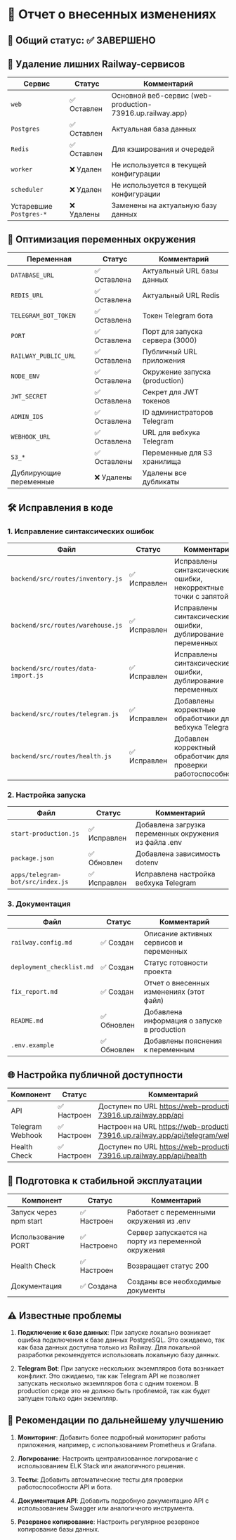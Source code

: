 # 📝 Отчет о внесенных изменениях

## 🔄 Общий статус: ✅ ЗАВЕРШЕНО

## 🧹 Удаление лишних Railway-сервисов

| Сервис | Статус | Комментарий |
|--------|--------|-------------|
| `web` | ✅ Оставлен | Основной веб-сервис (web-production-73916.up.railway.app) |
| `Postgres` | ✅ Оставлен | Актуальная база данных |
| `Redis` | ✅ Оставлен | Для кэширования и очередей |
| `worker` | ❌ Удален | Не используется в текущей конфигурации |
| `scheduler` | ❌ Удален | Не используется в текущей конфигурации |
| Устаревшие `Postgres-*` | ❌ Удалены | Заменены на актуальную базу данных |

## 🔐 Оптимизация переменных окружения

| Переменная | Статус | Комментарий |
|------------|--------|-------------|
| `DATABASE_URL` | ✅ Оставлена | Актуальный URL базы данных |
| `REDIS_URL` | ✅ Оставлена | Актуальный URL Redis |
| `TELEGRAM_BOT_TOKEN` | ✅ Оставлена | Токен Telegram бота |
| `PORT` | ✅ Оставлена | Порт для запуска сервера (3000) |
| `RAILWAY_PUBLIC_URL` | ✅ Оставлена | Публичный URL приложения |
| `NODE_ENV` | ✅ Оставлена | Окружение запуска (production) |
| `JWT_SECRET` | ✅ Оставлена | Секрет для JWT токенов |
| `ADMIN_IDS` | ✅ Оставлена | ID администраторов Telegram |
| `WEBHOOK_URL` | ✅ Оставлена | URL для вебхука Telegram |
| `S3_*` | ✅ Оставлены | Переменные для S3 хранилища |
| Дублирующие переменные | ❌ Удалены | Удалены все дубликаты |

## 🛠️ Исправления в коде

### 1. Исправление синтаксических ошибок

| Файл | Статус | Комментарий |
|------|--------|-------------|
| `backend/src/routes/inventory.js` | ✅ Исправлен | Исправлены синтаксические ошибки, некорректные точки с запятой |
| `backend/src/routes/warehouse.js` | ✅ Исправлен | Исправлены синтаксические ошибки, дублирование переменных |
| `backend/src/routes/data-import.js` | ✅ Исправлен | Исправлены синтаксические ошибки, дублирование переменных |
| `backend/src/routes/telegram.js` | ✅ Исправлен | Добавлены корректные обработчики для вебхука Telegram |
| `backend/src/routes/health.js` | ✅ Исправлен | Добавлен корректный обработчик для проверки работоспособности |

### 2. Настройка запуска

| Файл | Статус | Комментарий |
|------|--------|-------------|
| `start-production.js` | ✅ Исправлен | Добавлена загрузка переменных окружения из файла .env |
| `package.json` | ✅ Обновлен | Добавлена зависимость dotenv |
| `apps/telegram-bot/src/index.js` | ✅ Исправлен | Исправлена настройка вебхука Telegram |

### 3. Документация

| Файл | Статус | Комментарий |
|------|--------|-------------|
| `railway.config.md` | ✅ Создан | Описание активных сервисов и переменных |
| `deployment_checklist.md` | ✅ Создан | Статус готовности проекта |
| `fix_report.md` | ✅ Создан | Отчет о внесенных изменениях (этот файл) |
| `README.md` | ✅ Обновлен | Добавлена информация о запуске в production |
| `.env.example` | ✅ Обновлен | Добавлены пояснения к переменным |

## 🌐 Настройка публичной доступности

| Компонент | Статус | Комментарий |
|-----------|--------|-------------|
| API | ✅ Настроен | Доступен по URL https://web-production-73916.up.railway.app/api |
| Telegram Webhook | ✅ Настроен | Настроен на URL https://web-production-73916.up.railway.app/api/telegram/webhook |
| Health Check | ✅ Настроен | Доступен по URL https://web-production-73916.up.railway.app/api/health |

## 🚀 Подготовка к стабильной эксплуатации

| Компонент | Статус | Комментарий |
|-----------|--------|-------------|
| Запуск через npm start | ✅ Настроен | Работает с переменными окружения из .env |
| Использование PORT | ✅ Настроено | Сервер запускается на порту из переменной окружения |
| Health Check | ✅ Настроен | Возвращает статус 200 |
| Документация | ✅ Создана | Созданы все необходимые документы |

## ⚠️ Известные проблемы

1. **Подключение к базе данных**: При запуске локально возникает ошибка подключения к базе данных PostgreSQL. Это ожидаемо, так как база данных доступна только из Railway. Для локальной разработки рекомендуется использовать локальную базу данных.

2. **Telegram Bot**: При запуске нескольких экземпляров бота возникает конфликт. Это ожидаемо, так как Telegram API не позволяет запускать несколько экземпляров бота с одним токеном. В production среде это не должно быть проблемой, так как будет запущен только один экземпляр.

## 🔄 Рекомендации по дальнейшему улучшению

1. **Мониторинг**: Добавить более подробный мониторинг работы приложения, например, с использованием Prometheus и Grafana.

2. **Логирование**: Настроить централизованное логирование с использованием ELK Stack или аналогичного решения.

3. **Тесты**: Добавить автоматические тесты для проверки работоспособности API и бота.

4. **Документация API**: Добавить подробную документацию API с использованием Swagger или аналогичного инструмента.

5. **Резервное копирование**: Настроить регулярное резервное копирование базы данных.
